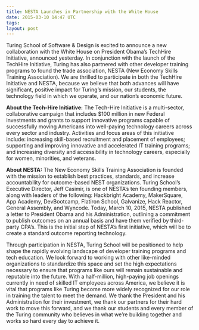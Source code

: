 ```yaml
---
title: NESTA Launches in Partnership with the White House
date: 2015-03-10 14:47 UTC
tags:
layout: post
---
```


Turing School of Software & Design is excited to announce a new collaboration with the White House on President Obama’s TechHire Initiative, announced yesterday. In conjunction with the launch of the TechHire Initiative, Turing has also partnered with other developer training programs to found the trade association, NESTA (New Economy Skills Training Association). We are thrilled to participate in both the TechHire Initiative and NESTA, because we believe that both advances will have significant, positive impact for Turing’s mission, our students, the technology field in which we operate, and our nation’s economic future. 

**About the Tech-Hire Initiative:** The Tech-Hire Initiative is a multi-sector, collaborative campaign that includes $100 million in new Federal investments and grants to support innovative programs capable of successfully moving Americans into well-paying technology careers across every sector and industry. Activities and focus areas of this initiative include: increasing skill-based recruitment and placement of employees; supporting and improving innovative and accelerated IT training programs; and increasing diversity and accessibility in technology careers, especially for women, minorities, and veterans.

**About NESTA:** The New Economy Skills Training Association is founded with the mission to establish best practices, standards, and increase accountability for outcome-based NEST organizations. Turing School’s Executive Director, Jeff Casimir, is one of NESTA’s ten founding members, along with leaders of the following: Hackbright Academy, MakerSquare, App Academy, DevBootcamp, Flatiron School, Galvanize, Hack Reactor, General Assembly, and Wyncode. Today, March 10, 2015, NESTA published a letter to President Obama and his Administration, outlining a commitment to publish outcomes on an annual basis and have them verified by third-party CPA’s. This is the initial step of NESTA’s first initiative, which will be to create a standard outcome reporting technology.

Through participation in NESTA, Turing School will be positioned to help shape the rapidly evolving landscape of developer training programs and tech education. We look forward to working with other like-minded organizations to standardize this space and set the high expectations necessary to ensure that programs like ours will remain sustainable and reputable into the future. With a half-million, high-paying job openings currently in need of skilled IT employees across America, we believe it is vital that programs like Turing become more widely recognized for our role in training the talent to meet the demand. We thank the President and his Administration for their investment, we thank our partners for their hard work to move this forward, and we thank our students and every member of the Turing community who believes in what we’re building together and works so hard every day to achieve it.
